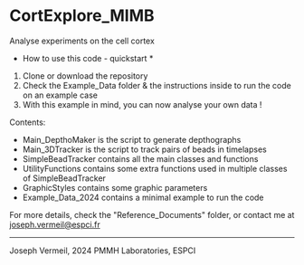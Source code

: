 # CortExplore_MIMB

Analyse experiments on the cell cortex

* How to use this code - quickstart *
1. Clone or download the repository
2. Check the Example_Data folder & the instructions inside to run the code on an example case
3. With this example in mind, you can now analyse your own data !

Contents:
- Main_DepthoMaker is the script to generate depthographs
- Main_3DTracker is the script to track pairs of beads in timelapses
- SimpleBeadTracker contains all the main classes and functions
- UtilityFunctions contains some extra functions used in multiple classes of SimpleBeadTracker
- GraphicStyles contains some graphic parameters
- Example_Data_2024 contains a minimal example to run the code

For more details, check the "Reference_Documents" folder, or contact me at joseph.vermeil@espci.fr



***

Joseph Vermeil, 2024
PMMH Laboratories, ESPCI
